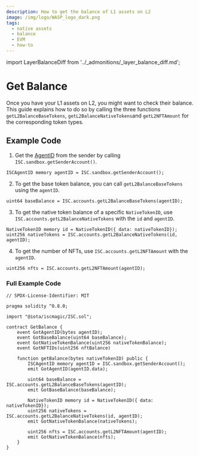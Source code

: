 ```yaml
---
description: How to get the balance of L1 assets on L2
image: /img/logo/WASP_logo_dark.png
tags:
  - native assets
  - balance
  - EVM
  - how-to
---
```

import LayerBalanceDiff from '../_admonitions/_layer_balance_diff.md';

# Get Balance

Once you have your L1 assets on L2, you might want to check their balance. This guide explains how to do so by calling the three functions `getL2BalanceBaseTokens`, `getL2BalanceNativeTokens`and `getL2NFTAmount` for the corresponding token types.

<LayerBalanceDiff />

## Example Code

1. Get the [AgentID](../explanations/how-accounts-work.md) from the sender by calling `ISC.sandbox.getSenderAccount()`.

```solidity
ISCAgentID memory agentID = ISC.sandbox.getSenderAccount();
```

2. To get the base token balance, you can call `getL2BalanceBaseTokens` using the `agentID`.

```solidity
uint64 baseBalance = ISC.accounts.getL2BalanceBaseTokens(agentID);
```

3. To get the native token balance of a specific `NativeTokenID`, use `ISC.accounts.getL2BalanceNativeTokens` with the `id` and `agentID`.

```solidity
NativeTokenID memory id = NativeTokenID({ data: nativeTokenID});
uint256 nativeTokens = ISC.accounts.getL2BalanceNativeTokens(id, agentID);
```

4. To get the number of NFTs, use `ISC.accounts.getL2NFTAmount` with the `agentID`.

```solidity
uint256 nfts = ISC.accounts.getL2NFTAmount(agentID);
```

### Full Example Code

```solidity
// SPDX-License-Identifier: MIT

pragma solidity ^0.8.0;

import "@iota/iscmagic/ISC.sol";

contract GetBalance {
    event GotAgentID(bytes agentID);
    event GotBaseBalance(uint64 baseBalance);
    event GotNativeTokenBalance(uint256 nativeTokenBalance);
    event GotNFTIDs(uint256 nftBalance)

    function getBalance(bytes nativeTokenID) public {
        ISCAgentID memory agentID = ISC.sandbox.getSenderAccount();
        emit GotAgentID(agentID.data);
        
        uint64 baseBalance = ISC.accounts.getL2BalanceBaseTokens(agentID);
        emit GotBaseBalance(baseBalance);

        NativeTokenID memory id = NativeTokenID({ data: nativeTokenID});
        uint256 nativeTokens = ISC.accounts.getL2BalanceNativeTokens(id, agentID);
        emit GotNativeTokenBalance(nativeTokens);

        uint256 nfts = ISC.accounts.getL2NFTAmount(agentID);
        emit GotNativeTokenBalance(nfts);
    }
}
```
